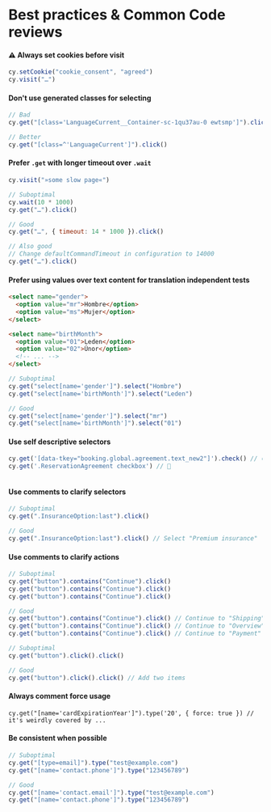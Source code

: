# Best practices & Common Code reviews

#### ⚠️ Always set cookies before visit

```js
cy.setCookie("cookie_consent", "agreed")
cy.visit("…")
```


#### Don't use generated classes for selecting
```js
// Bad
cy.get("[class='LanguageCurrent__Container-sc-1qu37au-0 ewtsmp']").click()

// Better
cy.get("[class=^'LanguageCurrent']").click()
```

#### Prefer `.get` with longer timeout over `.wait`

```js
cy.visit("»some slow page«")

// Suboptimal
cy.wait(10 * 1000)
cy.get("…").click()

// Good
cy.get("…", { timeout: 14 * 1000 }).click()

// Also good
// Change defaultCommandTimeout in configuration to 14000
cy.get("…").click() 
```
 
#### Prefer using values over text content for translation independent tests

```html
<select name="gender">
  <option value="mr">Hombre</option>
  <option value="ms">Mujer</option>
</select>

<select name="birthMonth">
  <option value="01">Leden</option>
  <option value="02">Únor</option>
  <!-- ... -->
</select>
```

```js
// Suboptimal
cy.get("select[name='gender']").select("Hombre")
cy.get("select[name='birthMonth']").select("Leden")

// Good
cy.get("select[name='gender']").select("mr")
cy.get("select[name='birthMonth']").select("01")
```

#### Use self descriptive selectors

```js
cy.get('[data-tkey="booking.global.agreement.text_new2"]').check() // 😐
cy.get('.ReservationAgreement checkbox') // 🙏



```

#### Use comments to clarify selectors

```js
// Suboptimal
cy.get(".InsuranceOption:last").click()

// Good
cy.get(".InsuranceOption:last").click() // Select "Premium insurance"
```

#### Use comments to clarify actions

```js
// Suboptimal
cy.get("button").contains("Continue").click()
cy.get("button").contains("Continue").click()
cy.get("button").contains("Continue").click()

// Good
cy.get("button").contains("Continue").click() // Continue to "Shipping"
cy.get("button").contains("Continue").click() // Continue to "Overview"
cy.get("button").contains("Continue").click() // Continue to "Payment"
```

```js
// Suboptimal
cy.get("button").click().click()

// Good
cy.get("button").click().click() // Add two items
```

#### Always comment force usage

```
cy.get("[name='cardExpirationYear']").type('20', { force: true }) // it's weirdly covered by ...
```

#### Be consistent when possible

```js
// Suboptimal
cy.get("[type=email]").type("test@example.com")
cy.get("[name='contact.phone']").type("123456789")

// Good
cy.get("[name='contact.email']").type("test@example.com")
cy.get("[name='contact.phone']").type("123456789")
```
